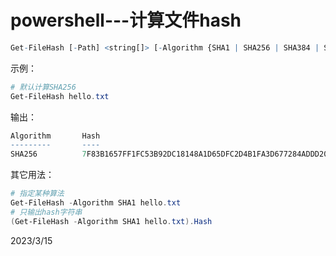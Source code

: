 # powershell---计算文件hash

```r
Get-FileHash [-Path] <string[]> [-Algorithm {SHA1 | SHA256 | SHA384 | SHA512 | MACTripleDES | MD5 | RIPEMD160}]  [<CommonParameters>]
```

示例：  
```powershell
# 默认计算SHA256
Get-FileHash hello.txt
```

输出：  
```r
Algorithm       Hash                                                                   Path
---------       ----                                                                   ----
SHA256          7F83B1657FF1FC53B92DC18148A1D65DFC2D4B1FA3D677284ADDD200126D9069       D:\recent\tmp\hello.txt
```

其它用法：  
```powershell
# 指定某种算法
Get-FileHash -Algorithm SHA1 hello.txt
# 只输出hash字符串
(Get-FileHash -Algorithm SHA1 hello.txt).Hash
```


2023/3/15  

